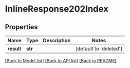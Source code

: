 # InlineResponse202Index

## Properties
Name | Type | Description | Notes
------------ | ------------- | ------------- | -------------
**result** | **str** |  | [default to 'deleted']

[[Back to Model list]](../README.md#documentation-for-models) [[Back to API list]](../README.md#documentation-for-api-endpoints) [[Back to README]](../README.md)


